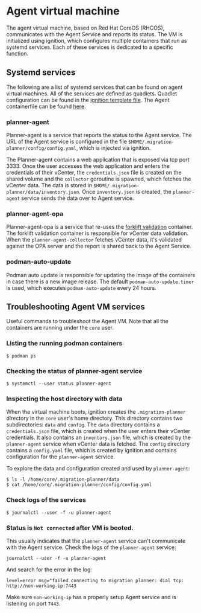 # Agent virtual machine
The agent virtual machine, based on Red Hat CoreOS (RHCOS), communicates with the Agent Service and reports its status.
The VM is initialized using ignition, which configures multiple containers that run as systemd services. Each of these services is dedicated to a specific function.

## Systemd services
The following are a list of systemd services that can be found on agent virtual machines. All of the services
are defined as quadlets. Quadlet configuration can be found in the [ignition template file](../data/ignition.template).
The Agent containerfile can be found [here](../Containerfile.agent).

### planner-agent
Planner-agent is a service that reports the status to the Agent service. The URL of the Agent service is configured in the file `$HOME/.migration-planner/config/config.yaml`, which is injected via ignition.

The Planner-agent contains a web application that is exposed via tcp port 3333. Once the user accesses the web application and enters the credentials of their vCenter, the `credentials.json` file is created on the shared volume and the `collector` goroutine is spawned, which fetches the vCenter data. The data is stored in `$HOME/.migration-planner/data/inventory.json`. Once `inventory.json` is created, the `planner-agent` service sends the data over to Agent service.

### planner-agent-opa
Planner-agent-opa is a service that re-uses the [forklift validation](https://github.com/kubev2v/forklift/blob/main/validation/README.adoc) container. The forklift validation container is responsible for vCenter data validation. When the `planner-agent-collector` fetches vCenter data, it's validated against the OPA server and the report is shared back to the Agent Service.

### podman-auto-update
Podman auto update is responsible for updating the image of the containers in case there is a new image release. The default `podman-auto-update.timer` is used, which executes `podman-auto-update` every 24 hours.

## Troubleshooting Agent VM services
Useful commands to troubleshoot the Agent VM. Note that all the containers are running under the `core` user.

### Listing the running podman containers
```
$ podman ps
```

### Checking the status of planner-agent service
```
$ systemctl --user status planner-agent
```

### Inspecting the host directory with data
When the virtual machine boots, ignition creates the `.migration-planner` directory in the `core` user's home directory.
This directory contains two subdirectories: `data` and `config`.
The `data` directory contains a `credentials.json` file, which is created when the user enters their vCenter credentials.
It also contains an `inventory.json` file, which is created by the `planner-agent` service when vCenter data is fetched.
The `config` directory contains a `config.yaml` file, which is created by ignition and contains configuration for the
`planner-agent` service.

To explore the data and configuration created and used by `planner-agent`:
```
$ ls -l /home/core/.migration-planner/data
$ cat /home/core/.migration-planner/config/config.yaml
```

### Check logs of the services
```
$ journalctl --user -f -u planner-agent
```

### Status is `Not connected` after VM is booted.
This usually indicates that the `planner-agent` service can't communicate with the Agent service.
Check the logs of the `planner-agent` service:
```
journalctl --user -f -u planner-agent
```
And search for the error in the log:
```
level=error msg="failed connecting to migration planner: dial tcp: http://non-working-ip:7443
```
Make sure `non-working-ip` has a properly setup Agent service and is listening on port `7443`.
